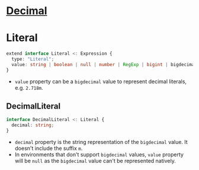 # [Decimal][proposal-decimal]

# Literal

```ts
extend interface Literal <: Expression {
  type: "Literal";
  value: string | boolean | null | number | RegExp | bigint | bigdecimal
}
```

- `value` property can be a `bigdecimal` value to represent decimal literals, e.g. `2.718m`.

## DecimalLiteral

```ts
interface DecimalLiteral <: Literal {
  decimal: string;
}
```

- `decimal` property is the string representation of the `bigdecimal` value. It doesn't include the suffix `m`.
- In environments that don't support `bigdecimal` values, `value` property will be `null` as the `bigdecimal` value can't be represented natively.

[proposal-decimal]: https://github.com/tc39/proposal-decimal

